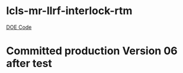 # lcls-mr-llrf-interlock-rtm

[DOE Code](https://www.osti.gov/doecode/biblio/79043)

# Committed production Version 06 after test
